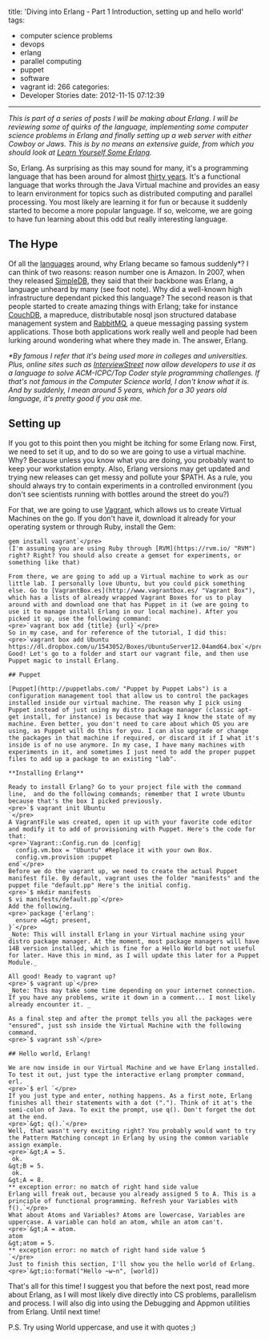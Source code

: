 title: 'Diving into Erlang - Part 1 Introduction, setting up and hello world'
tags:
  - computer science problems
  - devops
  - erlang
  - parallel computing
  - puppet
  - software
  - vagrant
id: 266
categories:
  - Developer Stories
date: 2012-11-15 07:12:39
---

_This is part of a series of posts I will be making about Erlang. I will be reviewing some of quirks of the language, implementing some computer science problems in Erlang and finally setting up a web server with either Cowboy or Jaws. This is by no means an extensive guide, from which you should look at [Learn Yourself Some Erlang](learnyousomeerlang.com/content "Erlang Tutorial")._

So, Erlang. As surprising as this may sound for many, it's a programming language that has been around for almost [thirty years](http://en.wikipedia.org/wiki/Erlang_(programming_language) "Wikipedia entry on Erlang"). It's a functional language that works through the Java Virtual machine and provides an easy to learn environment for topics such as distributed computing and parallel processing. You most likely are learning it for fun or because it suddenly started to become a more popular language. If so, welcome, we are going to have fun learning about this odd but really interesting language.

## The Hype

Of all the [languages](http://en.wikipedia.org/wiki/List_of_programming_languages "Programming Languages List") around, why Erlang became so famous suddenly*? I can think of two reasons: reason number one is Amazon. In 2007, when they released [SimpleDB](http://aws.amazon.com/simpledb/ "Simple DB"), they said that their backbone was Erlang, a language unheard by many (see foot note). Why did a well-known high infrastructure dependant picked this language? The second reason is that people started to create amazing things with Erlang; take for instance [CouchDB](http://couchdb.apache.org/ "CouchDB"), a mapreduce, distributable nosql json structured database management system and [RabbitMQ](http://www.rabbitmq.com/ "Rabbit MQ"), a queue messaging passing system applications. Those both applications work really well and people had been lurking around wondering what where they made in. The answer, Erlang.

_*By famous I refer that it's being used more in colleges and universities. Plus, online sites such as [InterviewStreet](https://www.interviewstreet.com/challenges/ "Interview Street") now allow developers to use it as a language to solve ACM-ICPC/Top Coder style programming challenges. If that's not famous in the Computer Science world, I don't know what it is. And by suddenly, I mean around 5 years, which for a 30 years old language, it's pretty good if you ask me._

## Setting up

If you got to this point then you might be itching for some Erlang now. First, we need to set it up, and to do so we are going to use a virtual machine. Why? Because unless you know what you are doing, you probably want to keep your workstation empty. Also, Erlang versions may get updated and trying new releases can get messy and pollute your $PATH. As a rule, you should always try to contain experiments in a controlled environment (you don't see scientists running with bottles around the street do you?)

For that, we are going to use [Vagrant](http://vagrantup.com/ "Vagrant"), which allows us to create Virtual Machines on the go. If you don't have it, download it already for your operating system or through Ruby, install the Gem:

    gem install vagrant`</pre>
    (I'm assuming you are using Ruby through [RVM](https://rvm.io/ "RVM") right? Right? You should also create a gemset for experiments, or something like that)

    From there, we are going to add up a Virtual machine to work as our little lab. I personally love Ubuntu, but you could pick something else. Go to [VagrantBox.es](http://www.vagrantbox.es/ "Vagrant Box"), which has a lists of already wrapped Vagrant Boxes for us to play around with and download one that has Puppet in it (we are going to use it to manage install Erlang in our local machine). After you picked it up, use the following command:
    <pre>`vagrant box add {title} {url}`</pre>
    So in my case, and for reference of the tutorial, I did this:
    <pre>`vagrant box add Ubuntu https://dl.dropbox.com/u/1543052/Boxes/UbuntuServer12.04amd64.box`</pre>
    Good! Let's go to a folder and start our vagrant file, and then use Puppet magic to install Erlang.

    ## Puppet

    [Puppet](http://puppetlabs.com/ "Puppet by Puppet Labs") is a configuration management tool that allow us to control the packages installed inside our virtual machine. The reason why I pick using Puppet instead of just using my distro package manager (classic apt-get install, for instance) is because that way I know the state of my machine. Even better, you don't need to care about which OS you are using, as Puppet will do this for you. I can also upgrade or change the packages in that machine if required, or discard it if I what it's inside is of no use anymore. In my case, I have many machines with experiments in it, and sometimes I just need to add the proper puppet files to add up a package to an existing "lab".

    **Installing Erlang**

    Ready to install Erlang? Go to your project file with the command line,  and do the following commands; remember that I wrote Ubuntu because that's the box I picked previously.
    <pre>`$ vagrant init Ubuntu
    `</pre>
    A VagrantFile was created, open it up with your favorite code editor and modify it to add of provisioning with Puppet. Here's the code for that:
    <pre>`Vagrant::Config.run do |config|  
      config.vm.box = "Ubuntu" #Replace it with your own Box.
      config.vm.provision :puppet
    end`</pre>
    Before we do the vagrant up, we need to create the actual Puppet manifest file. By default, vagrant uses the folder "manifests" and the puppet file "default.pp" Here's the initial config.
    <pre>`$ mkdir manifests
    $ vi manifests/default.pp`</pre>
    Add the following.
    <pre>`package {'erlang':
      ensure =&gt; present,
    }`</pre>
    _Note: This will install Erlang in your Virtual machine using your distro package manager. At the moment, most package managers will have 14B version installed, which is fine for a Hello World but not useful for later. Have this in mind, as I will update this later for a Puppet Module._

    All good! Ready to vagrant up?
    <pre>`$ vagrant up`</pre>
    _Note: This may take some time depending on your internet connection. If you have any problems, write it down in a comment... I most likely already encounter it. _

    As a final step and after the prompt tells you all the packages were "ensured", just ssh inside the Virtual Machine with the following command.
    <pre>`$ vagrant ssh`</pre>

    ## Hello world, Erlang!

    We are now inside in our Virtual Machine and we have Erlang installed. To test it out, just type the interactive erlang prompter command, erl.
    <pre>`$ erl `</pre>
    If you just type and enter, nothing happens. As a first note, Erlang finishes all their statements with a dot ("."). Think of it at's the semi-colon of Java. To exit the prompt, use q(). Don't forget the dot at the end.
    <pre>`&gt; q().`</pre>
    Well, that wasn't very exciting right? You probably would want to try the Pattern Matching concept in Erlang by using the common variable assign example.
    <pre>`&gt;A = 5.
     ok.
    &gt;B = 5.
     ok.
    &gt;A = 8.
    ** exception error: no match of right hand side value 
    Erlang will freak out, because you already assigned 5 to A. This is a principle of functional programming. Refresh your Variables with f().`</pre>
    What about Atoms and Variables? Atoms are lowercase, Variables are uppercase. A variable can hold an atom, while an atom can't.
    <pre>`&gt;A = atom.
    atom
    &gt;atom = 5.
    ** exception error: no match of right hand side value 5
    `</pre>
    Just to finish this section, I'll show you the hello world of Erlang.
    <pre>`&gt;io:format("Hello ~w~n", [world])

That's all for this time! I suggest you that before the next post, read more about Erlang, as I will most likely dive directly into CS problems, parallelism and process. I will also dig into using the Debugging and Appmon utilities from Erlang. Until next time!

P.S. Try using World uppercase, and use it with quotes ;)